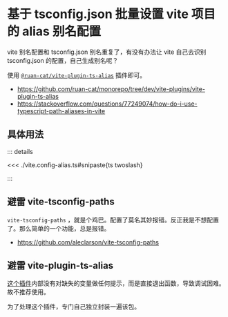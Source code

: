 # 基于 tsconfig.json 批量设置 vite 项目的 alias 别名配置

vite 别名配置和 tsconfig.json 别名重复了，有没有办法让 vite 自己去识别 tsconfig.json 的配置，自己生成别名呢？

使用 [`@ruan-cat/vite-plugin-ts-alias`](https://github.com/ruan-cat/monorepo/tree/dev/vite-plugins/vite-plugin-ts-alias) 插件即可。

- https://github.com/ruan-cat/monorepo/tree/dev/vite-plugins/vite-plugin-ts-alias
- https://stackoverflow.com/questions/77249074/how-do-i-use-typescript-path-aliases-in-vite

## 具体用法

::: details

<<< ./vite.config-alias.ts#snipaste{ts twoslash}

:::

## 避雷 vite-tsconfig-paths

`vite-tsconfig-paths` ，就是个鸡巴。配置了莫名其妙报错。反正我是不想配置了。那么简单的一个功能，总是报错。

- https://github.com/aleclarson/vite-tsconfig-paths

## 避雷 vite-plugin-ts-alias

[这个插件](https://github.com/Codpoe/vite-plugin-ts-alias)内部没有对缺失的变量做任何提示，而是直接退出函数，导致调试困难。故不推荐使用。

为了处理这个插件，专门自己独立封装一遍该包。
